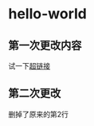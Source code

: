 # hello-world

## 第一次更改内容
试一下[超链接](https://github.com/hugecom/github-slideshow/issues/1)
## 第二次更改
删掉了原来的第2行
